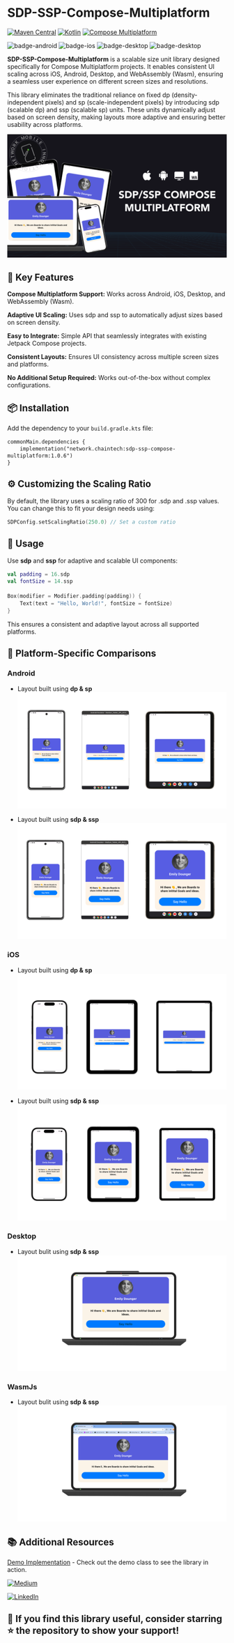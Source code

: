 # SDP-SSP-Compose-Multiplatform
[![Maven Central](https://img.shields.io/maven-central/v/network.chaintech/sdp-ssp-compose-multiplatform.svg)](https://central.sonatype.com/artifact/network.chaintech/sdp-ssp-compose-multiplatform)
[![Kotlin](https://img.shields.io/badge/kotlin-v2.1.0-blue.svg?logo=kotlin)](http://kotlinlang.org)
[![Compose Multiplatform](https://img.shields.io/badge/Compose%20Multiplatform-v1.7.3-blue)](https://github.com/JetBrains/compose-multiplatform)

![badge-android](http://img.shields.io/badge/platform-android-3DDC84.svg?style=flat)
![badge-ios](http://img.shields.io/badge/platform-ios-FF375F.svg?style=flat)
![badge-desktop](http://img.shields.io/badge/platform-desktop-FF9500.svg?style=flat)
![badge-desktop](http://img.shields.io/badge/platform-wasm-42F59E.svg?style=flat)

**SDP-SSP-Compose-Multiplatform** is a scalable size unit library designed specifically for Compose Multiplatform projects. It enables consistent UI scaling across iOS, Android, Desktop, and WebAssembly (Wasm), ensuring a seamless user experience on different screen sizes and resolutions.

This library eliminates the traditional reliance on fixed dp (density-independent pixels) and sp (scale-independent pixels) by introducing sdp (scalable dp) and ssp (scalable sp) units. These units dynamically adjust based on screen density, making layouts more adaptive and ensuring better usability across platforms.

![git-banner](./assets/git-banner.png)

## 🚀 Key Features

**Compose Multiplatform Support:** Works across Android, iOS, Desktop, and WebAssembly (Wasm).

**Adaptive UI Scaling:** Uses sdp and ssp to automatically adjust sizes based on screen density.

**Easy to Integrate:** Simple API that seamlessly integrates with existing Jetpack Compose projects.

**Consistent Layouts:** Ensures UI consistency across multiple screen sizes and platforms.

**No Additional Setup Required:** Works out-of-the-box without complex configurations.

## 📦 Installation

Add the dependency to your `build.gradle.kts` file:

```
commonMain.dependencies {
    implementation("network.chaintech:sdp-ssp-compose-multiplatform:1.0.6")
}
```
## ⚙️ Customizing the Scaling Ratio
By default, the library uses a scaling ratio of 300 for .sdp and .ssp values. You can change this to fit your design needs using:
```kotlin
SDPConfig.setScalingRatio(250.0) // Set a custom ratio

```

## 🎨 Usage
Use **sdp** and **ssp** for adaptive and scalable UI components:
```kotlin
val padding = 16.sdp
val fontSize = 14.ssp

Box(modifier = Modifier.padding(padding)) {
    Text(text = "Hello, World!", fontSize = fontSize)
}
```
This ensures a consistent and adaptive layout across all supported platforms.

## 📱 Platform-Specific Comparisons

### Android
- Layout built using **dp & sp**
![Android-dp-banner](./assets/android-dp.png)

- Layout built using **sdp & ssp**
![Android-sdp-banner](./assets/android-sdp.png)

### iOS
- Layout built using **dp & sp**
![iOS-dp-banner](./assets/ios-dp.png)

- Layout built using **sdp & ssp**
![iOS-sdp-banner](./assets/ios-sdp.png)

### Desktop
- Layout bulit using **sdp & ssp**
![sdp_ssp_desktop_cmp](./assets/desktop-sdp.png)

### WasmJs
- Layout bulit using **sdp & ssp**
  ![sdp_ssp_wasm_cmp](./assets/wasm-sdp.png)

## 📚 Additional Resources
[Demo Implementation](https://github.com/ChainTechNetwork/sdp-ssp-compose-multiplatform/blob/main/composeApp/src/commonMain/kotlin/network/chaintech/sdpcomposemultiplatformdemo/App.kt) - Check out the demo class to see the library in action.

[![Medium](https://img.shields.io/badge/Medium-12100E?style=for-the-badge&logo=medium&logoColor=white)](https://medium.com/mobile-innovation-network/sdp-ssp-compose-multiplatform-99ad7969c146)

[![LinkedIn](https://img.shields.io/badge/LinkedIn-0077B5?style=for-the-badge&logo=linkedin&logoColor=white)](https://www.linkedin.com/showcase/mobile-innovation-network)

## 🌟 If you find this library useful, consider starring ⭐ the repository to show your support!

